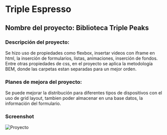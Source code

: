 # Triple Espresso

## Nombre del proyecto: Biblioteca Triple Peaks

### Descripción del proyecto:

Se hizo uso de propiedades como flexbox, insertar videos con iframe en html, la inserción de formularios, listas, animaciones, inserción de fondos.
Entre otras propiedades de css, en el proyecto se aplica la metodología BEM, donde las carpetas estan separadas para un mejor orden.

### Planes de mejora del proyecto:

Se puede mejorar la distribución para diferentes tipos de dispositivos con el uso de grid layout, tambien poder almacenar en una base datos, la información del formulario.

### Screenshot

![Proyecto](https://practicum-content.s3.amazonaws.com/resources/Sections_1_1697020912.png)
